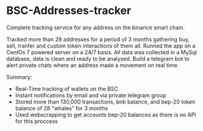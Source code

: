 # BSC-Addresses-tracker

Complete tracking service for any address on the binance smart chain. 

Tracked more than 28 addresses for a period of 3 months gathering buy, sell, tranfer and custom token interactions of them all. 
Runned the app on a CentOs 7 powered server on a 24/7 basis. All data was collected in a MySql database, data is clean and ready to be analysed. 
Build a telegram bot to alert private chats where an address made a movement on real time.

Summary:

+ Real-Time tracking of wallets on the BSC 
+ Instant notifications by email and via private telegram group
+ Stored more than 130,000 transactions, bnb balance, and bep-20 token balance of 28 "whales" for 3 months
+ Used webscrapping to get accounts bep-20 balances as there is no API for this proccess
